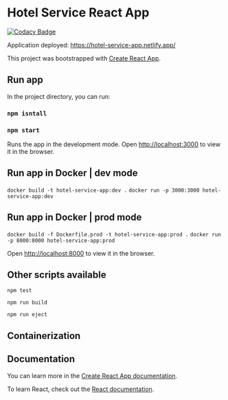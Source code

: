 # Hotel Service React App

[![Codacy Badge](https://app.codacy.com/project/badge/Grade/d008cf694cee4719852052642b6cd2b0)](https://www.codacy.com/gh/michalmuchakr/hotel-service-app/dashboard?utm_source=github.com&amp;utm_medium=referral&amp;utm_content=michalmuchakr/hotel-service-app&amp;utm_campaign=Badge_Grade)

Application deployed: https://hotel-service-app.netlify.app/

This project was bootstrapped with [Create React App](https://github.com/facebook/create-react-app).

## Run app

In the project directory, you can run:
### `npm isntall`
### `npm start`

Runs the app in the development mode.
Open [http://localhost:3000](http://localhost:3000) to view it in the browser.

## Run app in Docker | dev mode

`docker build -t hotel-service-app:dev .`
`docker run -p 3000:3000 hotel-service-app:dev`

## Run app in Docker | prod mode

`docker build -f Dockerfile.prod -t hotel-service-app:prod .`
`docker run -p 8000:8000 hotel-service-app:prod`

Open [http://localhost:8000](http://localhost:8000) to view it in the browser.

## Other scripts available

`npm test`

`npm run build`

`npm run eject`

## Containerization

## Documentation

You can learn more in the [Create React App documentation](https://facebook.github.io/create-react-app/docs/getting-started).

To learn React, check out the [React documentation](https://reactjs.org/).
